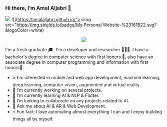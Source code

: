 ### Hi there, I’m Amal Aljabri 👋 

![](https://komarev.com/ghpvc/?username=AmalAljabri&color=ff69b4)
![](https://amalaljabri.github.io/"><img src="https://img.shields.io/badge/My Personal Website-%23161B22.svg?&logoColor=white)
<p align="center">
  <a href="https://komarev.com/ghpvc/?username=AmalAljabri&color=ff69b4" /></a>
 <a href="https://amalaljabri.github.io/"><img src="https://img.shields.io/badge/My Personal Website-%23161B22.svg?&logoColor=white" /></a>
</p>

I'm a fresh graduate 🎓. I'm a developer and researcher 👩🏻‍💻. I have a bachelor's degree in computer science with first honors 🏅, also have an associate degree in computer programming and information with first honors🥇.

- ⭐️ I'm interested in mobile and web app development, machine learning, deep learning, computer vision, augmented and virtual reality.
- 🔭 I’m currently working on several projects.
- 🌱 I’m currently learning AI & NLP & Flutter.
- 👯 I’m looking to collaborate on any projects related to AI.
- 💬 Ask me about AI & AR & Web Development.
- ⚡ Fun fact: I love automating almost everything I can and I enjoy building things all by myself.


